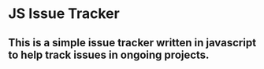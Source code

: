 # JS Issue Tracker

## This is a simple issue tracker written in javascript to help track issues in ongoing projects. 

